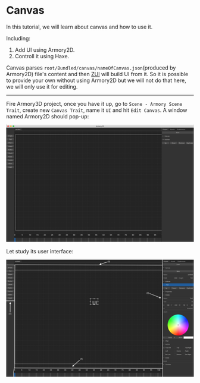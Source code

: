 # Canvas
In this tutorial, we will learn about canvas and how to use it.

Including:
1. Add UI using Armory2D.
2. Controll it using Haxe.


Canvas parses `root/Bundled/canvas/nameOfCanvas.json`(produced by Armory2D) file's content and then [ZUI](https://github.com/armory3d/zui) will build UI from it. So it is possible to provide your own without using Armory2D but we will not do that here, we will only use it for editing.

---
Fire Armory3D project, once you have it up, go to `Scene - Armory Scene Trait`, create new `Canvas Trait`, name it `UI` and hit `Edit Canvas`. A window named Armory2D should pop-up:

![Armory2d Image](../../docassets/armory2D.png)

Let study its user interface:

![Canvas's Layout Image](../../docassets/CanvasLayout.png)